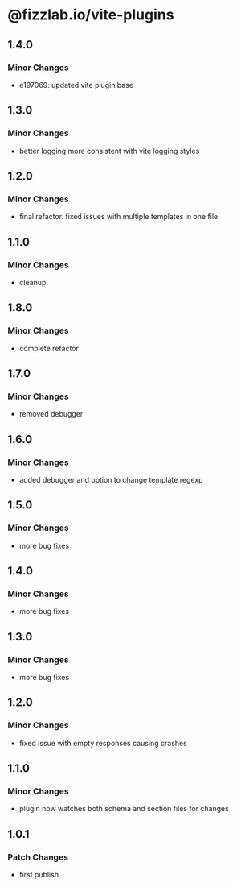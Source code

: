 # @fizzlab.io/vite-plugins

## 1.4.0

### Minor Changes

- e197069: updated vite plugin base

## 1.3.0

### Minor Changes

- better logging more consistent with vite logging styles

## 1.2.0

### Minor Changes

- final refactor. fixed issues with multiple templates in one file

## 1.1.0

### Minor Changes

- cleanup

## 1.8.0

### Minor Changes

- complete refactor

## 1.7.0

### Minor Changes

- removed debugger

## 1.6.0

### Minor Changes

- added debugger and option to change template regexp

## 1.5.0

### Minor Changes

- more bug fixes

## 1.4.0

### Minor Changes

- more bug fixes

## 1.3.0

### Minor Changes

- more bug fixes

## 1.2.0

### Minor Changes

- fixed issue with empty responses causing crashes

## 1.1.0

### Minor Changes

- plugin now watches both schema and section files for changes

## 1.0.1

### Patch Changes

- first publish

